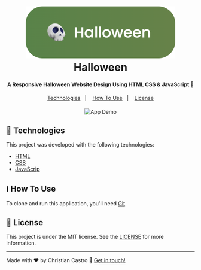 <h1 align="center">
    <img alt="Halloween" src="assets/img_readme/Halloween.png" style="width: 400px" />
    <br>
    Halloween
</h1>

<h4 align="center">
  A Responsive Halloween Website Design Using HTML CSS & JavaScript 🎃
</h4>


<p align="center" style="margin-bottom:20px">
  <a href="#rocket-technologies">Technologies</a>&nbsp;&nbsp;&nbsp;|&nbsp;&nbsp;&nbsp;
  <a href="#information_source-how-to-use">How To Use</a>&nbsp;&nbsp;&nbsp;|&nbsp;&nbsp;&nbsp;
  <a href="#memo-license">License</a>
</p>

<p align="center">
  <img alt="App Demo" src="assets/img_readme/app-gif.gif" style="width: 860px">
</p>

## :rocket: Technologies

This project was developed with the following technologies:

-  [HTML](https://developer.mozilla.org/pt-BR/docs/Web/HTML)
-  [CSS](https://developer.mozilla.org/pt-BR/docs/Web/CSS)
-  [JavaScrip](https://developer.mozilla.org/pt-BR/docs/Web/JavaScript)


## :information_source: How To Use

To clone and run this application, you'll need [Git](https://git-scm.com)



## :memo: License
This project is under the MIT license. See the [LICENSE](https://github.com/) for more information.

---

Made with ♥ by Christian Castro :wave: [Get in touch!](https://www.linkedin.com/in/chrisdcdev/)

